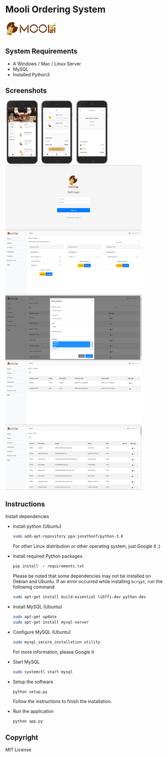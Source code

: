 # Mooli Ordering System
<img src="https://raw.githubusercontent.com/RapDoodle/mooli-ordering-system/master/documents/assets/logo_horizontal_2.png" height="50"/>

## System Requirements

- A Windows / Mac / Linux Server
- MySQL
- Installed Python3

## Screenshots
<img src="https://raw.githubusercontent.com/RapDoodle/mooli-ordering-system/master/documents/screenshots/01.png" height="200"/><img src="https://raw.githubusercontent.com/RapDoodle/mooli-ordering-system/master/documents/screenshots/02.png" height="200"/><img src="https://raw.githubusercontent.com/RapDoodle/mooli-ordering-system/master/documents/screenshots/03.png" height="200"/>
<img src="https://raw.githubusercontent.com/RapDoodle/mooli-ordering-system/master/documents/screenshots/04.png" height="200"/>
<img src="https://raw.githubusercontent.com/RapDoodle/mooli-ordering-system/master/documents/screenshots/05.png" height="200"/>
<img src="https://raw.githubusercontent.com/RapDoodle/mooli-ordering-system/master/documents/screenshots/06.png" height="200"/>
<img src="https://raw.githubusercontent.com/RapDoodle/mooli-ordering-system/master/documents/screenshots/07.png" height="200"/>
<img src="https://raw.githubusercontent.com/RapDoodle/mooli-ordering-system/master/documents/screenshots/08.png" height="200"/>

## Instructions

Install dependencies

- Install python (Ubuntu)

  ```bash
  sudo add-apt-repository ppa:jonathonf/python-3.8
  ```

  For other Linux distribution or other operating system, just Google it ;)

- Install required Python packages

  ```bash
  pip install -r requirements.txt
  ```

  Please be noted that some dependencies may not be installed on Debian and Ubuntu. If an error occurred while installing `bcrypt`, run the following command

  ```bash
  sudo apt-get install build-essential libffi-dev python-dev
  ```

- Install MySQL (Ubuntu)

  ```bash
  sudo apt-get update
  sudo apt-get install mysql-server
  ```

- Configure MySQL (Ubuntu)

  ```bash
  sudo mysql_secure_installation utility
  ```

  For more information, please Google it

- Start MySQL

  ```bash
  sudo systemctl start mysql
  ```

- Setup the software

  ```bash
  python setup.py
  ```

  Follow the instructions to finish the installation.

- Run the application

  ```bash
  python app.py
  ```

## Copyright

MIT License
